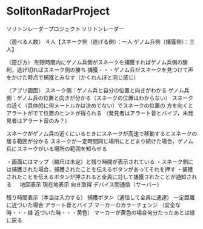 SolitonRadarProject
===================

ソリトンレーダープロジェクト
ソリトンレーダー

〈遊べる人数〉 
４人【スネーク側（逃げる側）：一人 ゲノム兵側（捕獲側）：三人】

〈遊び方〉
制限時間内にゲノム兵側がスネークを捕獲すればゲノム兵側の勝利，逃げ切ればスネーク側の勝ち
捕獲・・・ゲノム兵がスネークを見つけて声をかけた時点で捕獲とみなす（かくれんぼと同じ感じ）

〈アプリ画面〉
スネーク側：ゲノム兵と自分の位置と向きがわかる
ゲノム兵側：ゲノム兵の位置と向きが分かる（スネークの位置はわからない）
            スネークの近く（具体的に何メートルかは決めてない）でスネークの位置の
方を向くとアラートがでて位置のヒントが得られる
（発見者はアラート音とバイブ，未発見者はアラート音のみ？）

スネークがゲノム兵の近くにいるときにスネークが高速で移動するとスネークの居る範囲が分かる
スネークが一定時間同じ場所にとどまり続けた場合，ゲノム兵にスネークがいる場所の範囲を知らせる

・画面にはマップ（縮尺は未定）と残り時間が表示されている
・スネーク側には捕獲された場合，捕獲されたことを伝えるボタンがあってそれを押す
・捕獲されたことを伝えるボタンが押されると全員に対して捕獲されたことが通知される
 
地図表示
現在地表示
向き取得
デバイス間通信（サーバー）

残り時間表示（本当は入力する）
捕獲ボタン（通信して全員に通達）
一定距離に近づいた場合 アラート音とバイブ マーカーのカラーチェンジ
（安全な時・・・緑 近づいた時・・・黄色）
マーカーが黄色の場合何分たったあとは緑に戻る
